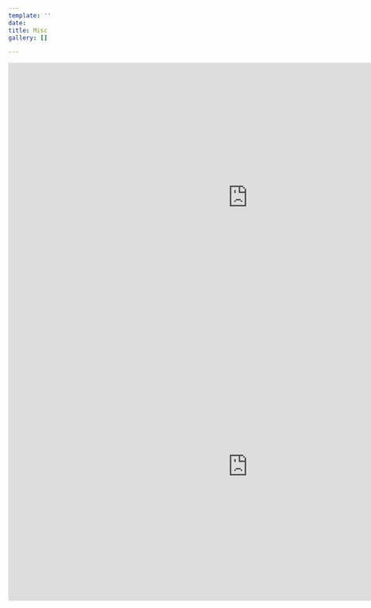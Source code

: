 ```yaml
---
template: ''
date: 
title: Misc
gallery: []

---
```

<iframe width="966" height="543" src="https://www.youtube.com/embed/Ljdbu3tCn50" frameborder="0" allow="accelerometer; autoplay; clipboard-write; encrypted-media; gyroscope; picture-in-picture" allowfullscreen></iframe>

<iframe width="966" height="543" src="https://www.youtube.com/embed/jKJPpmyOwFw" frameborder="0" allow="accelerometer; autoplay; clipboard-write; encrypted-media; gyroscope; picture-in-picture" allowfullscreen></iframe>